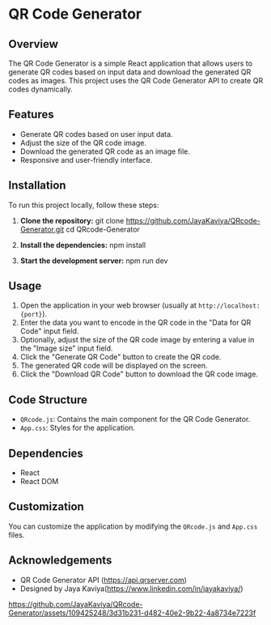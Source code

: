 # QR Code Generator

## Overview

The QR Code Generator is a simple React application that allows users to generate QR codes based on input data and download the generated QR codes as images. This project uses the QR Code Generator API to create QR codes dynamically.

## Features

- Generate QR codes based on user input data.
- Adjust the size of the QR code image.
- Download the generated QR code as an image file.
- Responsive and user-friendly interface.

## Installation

To run this project locally, follow these steps:

1. **Clone the repository:**
    git clone https://github.com/JayaKaviya/QRcode-Generator.git
    cd  QRcode-Generator
   
3. **Install the dependencies:**
    npm install

4. **Start the development server:**
   npm run dev

   
## Usage

1. Open the application in your web browser (usually at `http://localhost:{port}`).
2. Enter the data you want to encode in the QR code in the "Data for QR Code" input field.
3. Optionally, adjust the size of the QR code image by entering a value in the "Image size" input field.
4. Click the "Generate QR Code" button to create the QR code.
5. The generated QR code will be displayed on the screen.
6. Click the "Download QR Code" button to download the QR code image.

## Code Structure

- `QRcode.js`: Contains the main component for the QR Code Generator.
- `App.css`: Styles for the application.

## Dependencies

- React
- React DOM

## Customization

You can customize the application by modifying the `QRcode.js` and `App.css` files.

## Acknowledgements

- QR Code Generator API (https://api.qrserver.com)
- Designed by Jaya Kaviya(https://www.linkedin.com/in/jayakaviya/)


https://github.com/JayaKaviya/QRcode-Generator/assets/109425248/3d31b231-d482-40e2-9b22-4a8734e7223f

